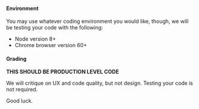 #### Environment

You may use whatever coding environment you would like, though, we will be testing your code with the following:

- Node version 8+ 
- Chrome browser version 60+

#### Grading

**THIS SHOULD BE PRODUCTION LEVEL CODE** 

We will critique on UX and code quality, but not design. Testing your code is not required.

Good luck.
